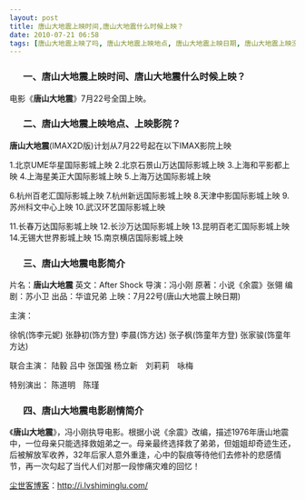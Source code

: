 ```yaml
---
layout: post
title: 唐山大地震上映时间,唐山大地震什么时候上映？
date: 2010-07-21 06:58
tags: [唐山大地震上映了吗, 唐山大地震上映地点, 唐山大地震上映日期, 唐山大地震上映没有, 唐山大地震何时上映, 唐山大地震几号上映, 唐山大地震哪天上映, 唐山大地震电影上映时间, 唐山大地震电影什么时候上映, 大地震, 电脑网络]
---
```

<ol>
<h3>一、唐山大地震上映时间、唐山大地震什么时候上映？</h3>
</ol>
电影《<strong>唐山大地震</strong>》7月22号全国上映。
<ol>
<h3>二、唐山大地震上映地点、上映影院？</h3>
</ol>
<strong>唐山大地震</strong>(IMAX2D版)计划从7月22号起在以下IMAX影院上映

1.北京UME华星国际影城上映
2.北京石景山万达国际影城上映
3.上海和平影都上映
4.上海星美正大国际影城上映
5.上海万达国际影城上映

6.杭州百老汇国际影城上映
7.杭州新远国际影城上映
8.天津中影国际影城上映
9.苏州科文中心上映
10.武汉环艺国际影城上映

11.长春万达国际影城上映
12.长沙万达国际影城上映
13.昆明百老汇国际影城上映
14.无锡大世界影城上映
15.南京横店国际影城上映
<ol>
<h3>三、唐山大地震电影简介</h3>
</ol>
片名：<strong>唐山大地震</strong>
英文：After Shock
导演：冯小刚
原著：小说《余震》张翎
编剧：苏小卫
出品：华谊兄弟
上映：7月22号(唐山大地震上映日期)

主演：

徐帆(饰李元妮)
张静初(饰方登)
李晨(饰方达)
张子枫(饰童年方登)
张家骏(饰童年方达)

联合主演：
陆毅 吕中 张国强 杨立新　刘莉莉　咏梅

特别演出：
陈道明　陈瑾
<ol>
<h3>四、唐山大地震电影剧情简介</h3>
</ol>
《<strong>唐山大地震</strong>》，冯小刚执导电影。根据小说《余震》改编，描述1976年唐山地震中，一位母亲只能选择救姐弟之一。母亲最终选择救了弟弟，但姐姐却奇迹生还，后被解放军收养，32年后家人意外重逢，心中的裂痕等待他们去修补的悲感情节，再一次勾起了当代人们对那一段惨痛灾难的回忆！

<a href="http://i.lvshiminglu.com/">尘世客博客</a>：<a href="http://i.lvshiminglu.com/">http://i.lvshiminglu.com/</a>

